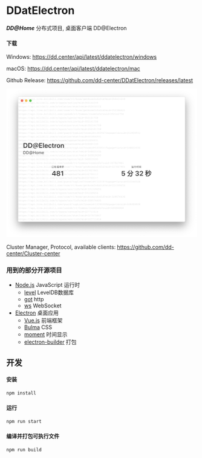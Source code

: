 # DDatElectron
***DD@Home*** 分布式项目, 桌面客户端 DD@Electron

#### 下载

Windows: <https://dd.center/api/latest/ddatelectron/windows>

macOS: <https://dd.center/api/latest/ddatelectron/mac>

<!-- Linux: <https://dd.center/api/latest/ddatelectron/linux> -->



Github Release: <https://github.com/dd-center/DDatElectron/releases/latest>

![screenshot](./doc/screenshot.png)

Cluster Manager, Protocol, available clients: <https://github.com/dd-center/Cluster-center>

### 用到的部分开源项目

* [Node.js](https://nodejs.org/) JavaScript 运行时
  * [level](https://www.npmjs.com/package/level) LevelDB数据库
  * [got](https://www.npmjs.com/package/got) http
  * [ws](https://www.npmjs.com/package/ws) WebSocket
* [Electron](https://electronjs.org) 桌面应用
  * [Vue.js](https://vuejs.org) 前端框架
  * [Bulma](https://bulma.io) CSS
  * [moment](https://momentjs.com) 时间显示
  * [electron-builder](https://www.electron.build) 打包

## 开发

#### 安装

```sh
npm install
```

#### 运行

```sh
npm run start
```

#### 编译并打包可执行文件

```sh
npm run build
```

